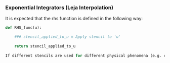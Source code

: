 ### Exponential Integrators (Leja Interpolation)

It is expected that the rhs function is defined in the following way:


```python
def RHS_func(u):

	### stencil_applied_to_u = Apply stencil to 'u'
	
	return stencil_applied_to_u
	
If different stencils are used for different physical phenomena (e.g. centered differences for diffusion and upwind for advection), the two stencils applied to 'u' vector are to be combined together.
